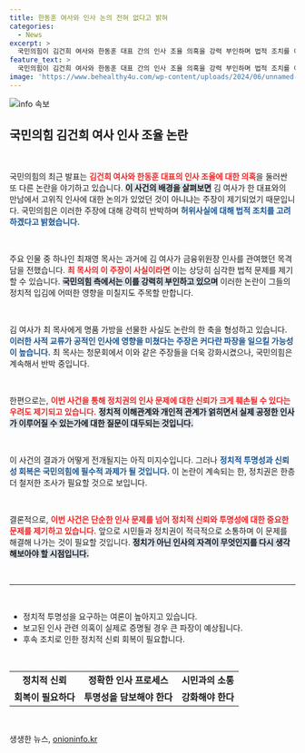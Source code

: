 ```yaml
---
title: 한동훈 여사와 인사 논의 전혀 없다고 밝혀
categories:
  - News
excerpt: >
  국민의힘이 김건희 여사와 한동훈 대표 간의 인사 조율 의혹을 강력 부인하며 법적 조치를 예고했습니다. 최재영 목사의 주장은 진실일까, 허위일까? 궁금증이 증폭됩니다!
feature_text: >
  국민의힘이 김건희 여사와 한동훈 대표 간의 인사 조율 의혹을 강력 부인하며 법적 조치를 예고했습니다. 최재영 목사의 주장은 진실일까, 허위일까? 궁금증이 증폭됩니다!
image: 'https://www.behealthy4u.com/wp-content/uploads/2024/06/unnamed-file.png'
---
```


<p><img src="https://www.behealthy4u.com/wp-content/uploads/2024/06/unnamed-file.png" alt="info 속보" /></p>

<h2 data-ke-size="size26">국민의힘 김건희 여사 인사 조율 논란</h2>

<p data-ke-size="size16">&nbsp;</p>

<p>국민의힘의 최근 발표는 <b><span style="color: #ee2323;">김건희 여사와 한동훈 대표의 인사 조율에 대한 의혹</span></b>을 둘러싼 또 다른 논란을 야기하고 있습니다. <b><span style="background-color: #21538527;">이 사건의 배경을 살펴보면</span></b> 김 여사가 한 대표와의 만남에서 고위직 인사에 대한 논의가 있었던 것이 아니냐는 주장이 제기되었기 때문입니다. 국민의힘은 이러한 주장에 대해 강력히 반박하며 <b><span style="color: #1a5490;">허위사실에 대해 법적 조치를 고려하겠다고 밝혔습니다.</span></b> </p>

<p data-ke-size="size16">&nbsp;</p>

<p>주요 인물 중 하나인 최재영 목사는 과거에 김 여사가 금융위원장 인사를 관여했던 목격담을 전했습니다. <b><span style="color: #ee2323;">최 목사의 이 주장이 사실이라면</span></b> 이는 상당히 심각한 법적 문제를 제기할 수 있습니다. <b><span style="background-color: #21538527;">국민의힘 측에서는 이를 강력히 부인하고 있으며</span></b> 이러한 논란이 그들의 정치적 입김에 어떠한 영향을 미칠지도 주목할 만합니다.</p>

<p data-ke-size="size16">&nbsp;</p>

<p>김 여사가 최 목사에게 명품 가방을 선물한 사실도 논란의 한 축을 형성하고 있습니다. <b><span style="color: #1a5490;">이러한 사적 교류가 공적인 인사에 영향을 미쳤다는 주장은 커다란 파장을 일으킬 가능성이 높습니다.</span></b> 최 목사는 청문회에서 이와 같은 주장들을 더욱 강화시켰으나, 국민의힘은 계속해서 반박 중입니다.</p>

<p data-ke-size="size16">&nbsp;</p>

<p>한편으로는, <b><span style="color: #ee2323;">이번 사건을 통해 정치권의 인사 문제에 대한 신뢰가 크게 훼손될 수 있다는 우려도 제기되고 있습니다.</span></b> <b><span style="background-color: #21538527;">정치적 이해관계와 개인적 관계가 얽히면서 실제 공정한 인사가 이루어질 수 있는가에 대한 질문이 대두되는 것입니다.</span></b></p>

<p data-ke-size="size16">&nbsp;</p>

<p>이 사건의 결과가 어떻게 전개될지는 아직 미지수입니다. 그러나 <b><span style="color: #1a5490;">정치적 투명성과 신뢰성 회복은 국민의힘에 필수적 과제가 될 것입니다.</span></b> 이 논란이 계속되는 한, 정치권은 한층 더 철저한 조사가 필요할 것으로 보입니다. </p>

<p data-ke-size="size16">&nbsp;</p>

<p>결론적으로, <b><span style="color: #ee2323;">이번 사건은 단순한 인사 문제를 넘어 정치적 신뢰와 투명성에 대한 중요한 문제를 제기하고 있습니다.</span></b> 앞으로 시민들과 정치권이 적극적으로 소통하며 이 문제를 해결해 나가는 것이 필요할 것입니다. <b><span style="background-color: #21538527;">정치가 아닌 인사의 자격이 무엇인지를 다시 생각해보아야 할 시점입니다.</span></b></p>

<p data-ke-size="size16">&nbsp;</p>

<hr>

<p data-ke-size="size16">&nbsp;</p>

<ul>
<li>정치적 투명성을 요구하는 여론이 높아지고 있습니다.</li>
<li>보고된 인사 관련 의혹이 실제로 증명될 경우 큰 파장이 예상됩니다.</li>
<li>후속 조치로 인한 정치적 신뢰 회복이 필요합니다.</li>
</ul>

<p data-ke-size="size16">&nbsp;</p>

<table>
<tr>
<td style="text-align: center; height: 17px;"><b>정치적 신뢰</b></td>
<td style="text-align: center; height: 17px;"><b>정확한 인사 프로세스</b></td>
<td style="text-align: center; height: 17px;"><b>시민과의 소통</b></td>
</tr>
<tr>
<td style="text-align: center; height: 17px;"><b class="highlight">회복이 필요하다</b></td>
<td style="text-align: center; height: 17px;"><b class="highlight">투명성을 담보해야 한다</b></td>
<td style="text-align: center; height: 17px;"><b class="highlight">강화해야 한다</b></td>
</tr>
</table>

<p data-ke-size="size16">&nbsp;</p>
생생한 뉴스, <a href="https://onioninfo.kr" rel="dofollow">onioninfo.kr</a>


